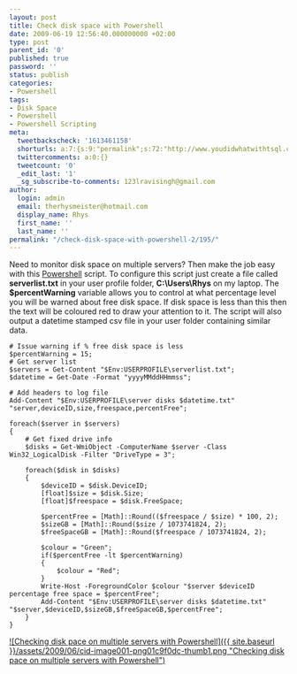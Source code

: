 ```yaml
---
layout: post
title: Check disk space with Powershell
date: 2009-06-19 12:56:40.000000000 +02:00
type: post
parent_id: '0'
published: true
password: ''
status: publish
categories:
- Powershell
tags:
- Disk Space
- Powershell
- Powershell Scripting
meta:
  tweetbackscheck: '1613461158'
  shorturls: a:7:{s:9:"permalink";s:72:"http://www.youdidwhatwithtsql.com/check-disk-space-with-powershell-2/195";s:7:"tinyurl";s:25:"http://tinyurl.com/kn84sr";s:4:"isgd";s:18:"http://is.gd/1lYPv";s:5:"bitly";s:20:"http://bit.ly/2lDOSQ";s:5:"snipr";s:22:"http://snipr.com/lo9nv";s:5:"snurl";s:22:"http://snurl.com/lo9nv";s:7:"snipurl";s:24:"http://snipurl.com/lo9nv";}
  twittercomments: a:0:{}
  tweetcount: '0'
  _edit_last: '1'
  _sg_subscribe-to-comments: 123lravisingh@gmail.com
author:
  login: admin
  email: therhysmeister@hotmail.com
  display_name: Rhys
  first_name: ''
  last_name: ''
permalink: "/check-disk-space-with-powershell-2/195/"
---
```

Need to monitor disk space on multiple servers? Then make the job easy with this [Powershell](http://www.microsoft.com/windowsserver2003/technologies/management/powershell/default.mspx) script. To configure this script just create a file called **serverlist.txt** in your user profile folder, **C:\Users\Rhys** on my laptop. The **$percentWarning** variable allows you to control at what percentage level you will be warned about free disk space. If disk space is less than this then the text will be coloured red to draw your attention to it. The script will also output a datetime stamped csv file in your user folder containing similar data.

```
# Issue warning if % free disk space is less
$percentWarning = 15;
# Get server list
$servers = Get-Content "$Env:USERPROFILE\serverlist.txt";
$datetime = Get-Date -Format "yyyyMMddHHmmss";

# Add headers to log file
Add-Content "$Env:USERPROFILE\server disks $datetime.txt" "server,deviceID,size,freespace,percentFree";

foreach($server in $servers)
{
	# Get fixed drive info
	$disks = Get-WmiObject -ComputerName $server -Class Win32_LogicalDisk -Filter "DriveType = 3";

	foreach($disk in $disks)
	{
		$deviceID = $disk.DeviceID;
		[float]$size = $disk.Size;
		[float]$freespace = $disk.FreeSpace;

		$percentFree = [Math]::Round(($freespace / $size) * 100, 2);
		$sizeGB = [Math]::Round($size / 1073741824, 2);
		$freeSpaceGB = [Math]::Round($freespace / 1073741824, 2);

		$colour = "Green";
		if($percentFree -lt $percentWarning)
		{
			$colour = "Red";
		}
		Write-Host -ForegroundColor $colour "$server $deviceID percentage free space = $percentFree";
		Add-Content "$Env:USERPROFILE\server disks $datetime.txt" "$server,$deviceID,$sizeGB,$freeSpaceGB,$percentFree";
	}
}
```

[![Checking disk pace on multiple servers with Powershell]({{ site.baseurl }}/assets/2009/06/cid-image001-png01c9f0dc-thumb1.png "Checking disk pace on multiple servers with Powershell")](http://www.youdidwhatwithtsql.com/wp-content/uploads/2009/06/cid-image001-png01c9f0dc1.png)

